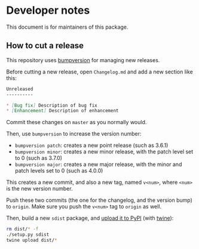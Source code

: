 Developer notes
===============

This document is for maintainers of this package.

How to cut a release
--------------------

This repository uses
[bumpversion](https://pypi.org/project/bumpversion/) for managing new
releases.

Before cutting a new release, open `Changelog.md` and add a new
section like this:

```markdown
Unreleased
----------

* [Bug fix] Description of bug fix
* [Enhancement] Description of enhancement
```

Commit these changes on `master` as you normally would.

Then, use `bumpversion` to increase the version number:

-   `bumpversion patch`: creates a new point release (such as 3.6.1)
-   `bumpversion minor`: creates a new minor release, with the patch level set to 0 (such as 3.7.0)
-   `bumpversion major`: creates a new major release, with the minor and patch levels set to 0 (such as 4.0.0)

This creates a new commit, and also a new tag, named `v<num>`, where
`<num>` is the new version number.

Push these two commits (the one for the changelog, and the version
bump) to `origin`. Make sure you push the `v<num>` tag to `origin` as
well.

Then, build a new `sdist` package, and [upload it to
PyPI](https://packaging.python.org/tutorials/packaging-projects/#uploading-the-distribution-archives)
(with [twine](https://packaging.python.org/key_projects/#twine)):

```bash
rm dist/* -f
./setup.py sdist
twine upload dist/*
```
